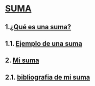 # [**SUMA**](https://github.com/Fcerey/suma/blob/main/index.md#suma)

## 1.[¿Qué es una suma?](https://github.com/Fcerey/suma/blob/main/index.md#definici%C3%B3n)
## 1.1. [Ejemplo de una suma](https://github.com/Fcerey/suma/blob/main/index.md#ejemplo)
## 2. [Mi suma](https://github.com/Fcerey/suma/blob/main/Suma.md#mi-suma)
## 2.1. [bibliografia de mi suma](https://github.com/Fcerey/suma/blob/main/Suma.md#bibliograf%C3%ADa) 
